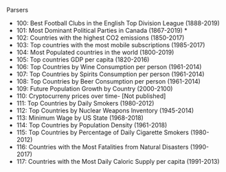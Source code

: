 Parsers

- 100: Best Football Clubs in the English Top Division League (1888-2019)
- 101: Most Dominant Political Parties in Canada (1867-2019) * 
- 102: Countries with the highest CO2 emissions (1850-2017)
- 103: Top countries with the most mobile subscriptions (1985-2017)
- 104: Most Populated countries in the world (1800-2019)
- 105: Top countries GDP per capita (1820-2016)
- 106: Top Countries by Wine Consumption per person (1961-2014)
- 107: Top Countries by Spirits Consumption per person (1961-2014)
- 108: Top Countries by Beer Consumption per person (1961-2014)
- 109: Future Population Growth by Country (2000-2100)
- 110: Cryptocurreny prices over time- [Not published]
- 111: Top Countries by Daily Smokers (1980-2012)
- 112: Top Countries by Nuclear Weapons Inventory (1945-2014)
- 113: Minimum Wage by US State (1968-2018)
- 114: Top Countries by Population Density (1961-2018)
- 115: Top Countries by Percentage of Daily Cigarette Smokers (1980-2012)
- 116: Countries with the Most Fatalities from Natural Disasters (1990-2017)
- 117: Countries with the Most Daily Caloric Supply per capita (1991-2013)